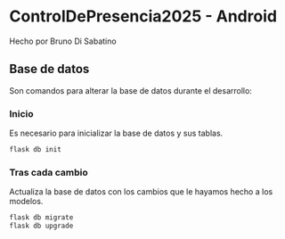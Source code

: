# ControlDePresencia2025 - Android
Hecho por Bruno Di Sabatino

## Base de datos
Son comandos para alterar la base de datos durante el desarrollo:

### Inicio
Es necesario para inicializar la base de datos y sus tablas.
```sh
flask db init
```

### Tras cada cambio
Actualiza la base de datos con los cambios que le hayamos hecho a los modelos.
```sh
flask db migrate
flask db upgrade
```